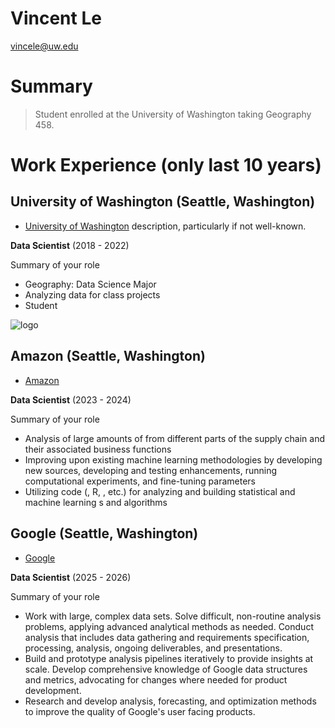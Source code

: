 # Vincent Le

vincele@uw.edu

# Summary

> Student enrolled at the University of Washington taking Geography 458.

# Work Experience (only last 10 years)

## University of Washington (Seattle, Washington)

* [University of Washington][] description, particularly if not well-known.

**Data Scientist** (2018 - 2022)

Summary of your role

- Geography: Data Science Major
- Analyzing data for class projects
- Student

![logo](https://upload.wikimedia.org/wikipedia/commons/thumb/1/17/Washington_Huskies_logo.svg/1280px-Washington_Huskies_logo.svg.png)

## Amazon (Seattle, Washington)
* [Amazon][]

**Data Scientist** (2023 - 2024)

Summary of your role

- Analysis of large amounts of from different parts of the supply chain and their associated business functions
- Improving upon existing machine learning methodologies by developing new sources, developing and testing enhancements, running computational experiments, and fine-tuning parameters
- Utilizing code (, R, , etc.) for analyzing and building statistical and machine learning s and algorithms

## Google (Seattle, Washington)
* [Google][]

**Data Scientist** (2025 - 2026)

Summary of your role

- Work with large, complex data sets. Solve difficult, non-routine analysis problems, applying advanced analytical methods as needed. Conduct analysis that includes data gathering and requirements specification, processing, analysis, ongoing deliverables, and presentations.
- Build and prototype analysis pipelines iteratively to provide insights at scale. Develop comprehensive knowledge of Google data structures and metrics, advocating for changes where needed for product development.
- Research and develop analysis, forecasting, and optimization methods to improve the quality of Google's user facing products.


[University of Washington]: https://www.washington.edu
[Amazon]: https://www.amazon.com/
[Google]: https://www.google.com/